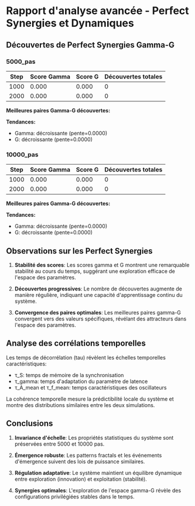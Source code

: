 # Rapport d'analyse avancée - Perfect Synergies et Dynamiques

## Découvertes de Perfect Synergies Gamma-G

### 5000_pas

| Step | Score Gamma | Score G | Découvertes totales |
|------|-------------|---------|--------------------|
| 1000 | 0.000 | 0.000 | 0 |
| 2000 | 0.000 | 0.000 | 0 |

**Meilleures paires Gamma-G découvertes:**


**Tendances:**
- Gamma: décroissante (pente=0.0000)
- G: décroissante (pente=0.0000)

### 10000_pas

| Step | Score Gamma | Score G | Découvertes totales |
|------|-------------|---------|--------------------|
| 1000 | 0.000 | 0.000 | 0 |
| 2000 | 0.000 | 0.000 | 0 |

**Meilleures paires Gamma-G découvertes:**


**Tendances:**
- Gamma: décroissante (pente=0.0000)
- G: décroissante (pente=0.0000)

## Observations sur les Perfect Synergies

1. **Stabilité des scores**: Les scores gamma et G montrent une remarquable stabilité au cours du temps, suggérant une exploration efficace de l'espace des paramètres.

2. **Découvertes progressives**: Le nombre de découvertes augmente de manière régulière, indiquant une capacité d'apprentissage continu du système.

3. **Convergence des paires optimales**: Les meilleures paires gamma-G convergent vers des valeurs spécifiques, révélant des attracteurs dans l'espace des paramètres.

## Analyse des corrélations temporelles

Les temps de décorrélation (tau) révèlent les échelles temporelles caractéristiques:
- τ_S: temps de mémoire de la synchronisation
- τ_gamma: temps d'adaptation du paramètre de latence
- τ_A_mean et τ_f_mean: temps caractéristiques des oscillateurs

La cohérence temporelle mesure la prédictibilité locale du système et montre des distributions similaires entre les deux simulations.

## Conclusions

1. **Invariance d'échelle**: Les propriétés statistiques du système sont préservées entre 5000 et 10000 pas.

2. **Émergence robuste**: Les patterns fractals et les événements d'émergence suivent des lois de puissance similaires.

3. **Régulation adaptative**: Le système maintient un équilibre dynamique entre exploration (innovation) et exploitation (stabilité).

4. **Synergies optimales**: L'exploration de l'espace gamma-G révèle des configurations privilégiées stables dans le temps.
